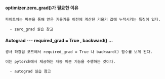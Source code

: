 #### optimizer.zero_grad()가 필요한 이유

    파이토치는 미분을 통해 얻은 기울기를 이전에 계산된 기울기 값에 누적시키는 특징이 있다.

      - zero_grad 실습 참고

#### Autograd --- required_grad = True , backward() ...

    경사 하강법 코드에서 required_grad = True 나 backward() 함수를 보게 된다.

    이는 pytorch에서 제공하는 자동 미분 기능을 수행하는 것이다.

      - autograd 실습 참고 




